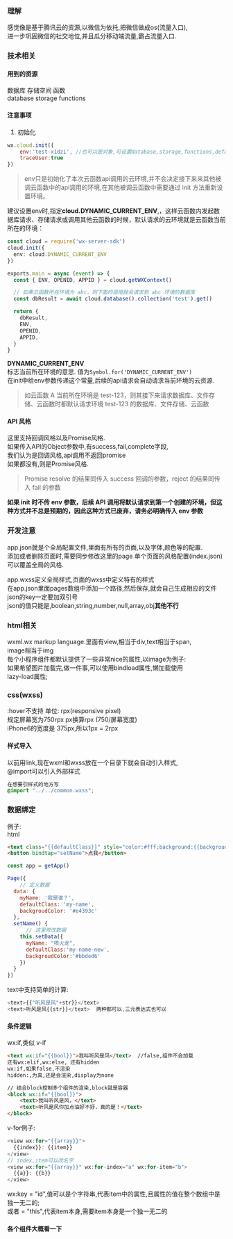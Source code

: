 ### 理解
感觉像是基于腾讯云的资源,以微信为依托,把微信做成os(流量入口),  
进一步巩固微信的社交地位,并且瓜分移动端流量,霸占流量入口.  
### 技术相关
#### 用到的资源
数据库  存储空间  函数  
database  storage functions  

#### 注意事项
1. 初始化  
```js
wx.cloud.init({
    env:'test-x1dzi', //也可以是对象,可设置database,storage,functions,default
    traceUser:true
})
```
>env只是初始化了本次云函数api调用的云环境,并不会决定接下来来其他被调云函数中的api调用的环境,在其他被调云函数中需要通过 init 方法重新设置环境。
  
建议设置env时,指定**cloud.DYNAMIC_CURRENT_ENV**,，这样云函数内发起数据库请求、存储请求或调用其他云函数的时候，默认请求的云环境就是云函数当前所在的环境：
```ts
const cloud = require('wx-server-sdk')
cloud.init({
  env: cloud.DYNAMIC_CURRENT_ENV
})

exports.main = async (event) => {
  const { ENV, OPENID, APPID } = cloud.getWXContext()

  // 如果云函数所在环境为 abc，则下面的调用就会请求到 abc 环境的数据库
  const dbResult = await cloud.database().collection('test').get()

  return {
    dbResult,
    ENV,
    OPENID,
    APPID,
  }
}
```
**DYNAMIC_CURRENT_ENV**  
标志当前所在环境的意思. 值为`Symbol.for('DYNAMIC_CURRENT_ENV')`  
在init中给env参数传递这个常量,后续的api请求会自动请求当前环境的云资源.  
>如云函数 A 当前所在环境是 test-123，则其接下来请求数据库、文件存储、云函数时都默认请求环境 test-123 的数据库、文件存储、云函数

#### API 风格
这里支持回调风格以及Promise风格.  
如果传入API的Object参数中,有success,fail,complete字段,  
我们认为是回调风格,api调用不返回promise  
如果都没有,则是Promise风格.  
>Promise resolve 的结果同传入 success 回调的参数，reject 的结果同传入 fail 的参数

**如果 init 时不传 env 参数，后续 API 调用将默认请求到第一个创建的环境，但这种方式并不总是预期的，因此这种方式已废弃，请务必明确传入 env 参数**


### 开发注意
app.json就是个全局配置文件,里面有所有的页面,以及字体,颜色等的配置.  
添加或者删除页面时,需要同步修改这里的page
单个页面的风格配置(index.json)可以覆盖全局的风格.  

app.wxss定义全局样式,页面的wxss中定义特有的样式  
在app.json里面pages数组中添加一个路径,然后保存,就会自己生成相应的文件  
json的key一定要加双引号  
json的值只能是,boolean,string,number,null,array,obj**其他不行**
### html相关
wxml.wx markup language.里面有view,相当于div,text相当于span,  
image相当于img  
每个小程序组件都默认提供了一些非常nice的属性,以image为例子:  
如果希望图片加载完,做一件事,可以使用bindload属性,懒加载使用  
lazy-load属性;
### css(wxss)
:hover不支持
单位: rpx(responsive pixel)  
规定屏幕宽为750rpx 
px换算rpx (750/屏幕宽度)  
iPhone6的宽度是 375px,所以1px = 2rpx
#### 样式导入
以前用link,现在wxml和wxss放在一个目录下就会自动引入样式,  
@import可以引入外部样式  
```css
在想要引样式的地方写  
@import "../../common.wxss";
```
### 数据绑定
例子:  
html  
```html
<text class="{{defaultClass}}" style="color:#fff;background:{{backgroudColor}};display:block">{{myName}}</text>
<button bindtap="setName">点我</button>
```
```js
const app = getApp()

Page({
    // 定义数据
  data: {
    myName: '我是谁？',
    defaultClass: 'my-name',
    backgroudColor: '#e4393c'
  },
  setName() {
      // 这里修改数据
    this.setData({
      myName: "喷火龙",
      defaultClass:'my-name-new',
      backgroudColor:'#bbded6'
    })
  }
})

```
text中支持简单的计算:  
```js
<text>{{"听风是风"+str}}</text>
<text>听风是风{{str}}</text>  两种都可以,三元表达式也可以
```
#### 条件逻辑
wx:if,类似 v-if  
```html
<text wx:if="{{bool}}">我叫听风是风</text>  //false,组件不会加载  
还有wx:elif,wx:else, 还有hidden  
wx:if,如果false,不渲染  
hidden:,为真,还是会渲染,display为none

// 结合block控制多个组件的渲染,block就是容器
<block wx:if="{{bool}}">
	<text>我叫听风是风，</text>
	<text>听风是风你加点油好不好，真的是！</text>
</block>


```
v-for例子:  
```js
<view wx:for="{{array}}">
  {{index}}: {{item}}
</view>
// index,item可以改名字
<view wx:for="{{array}}" wx:for-index="a" wx:for-item="b">
  {{a}}: {{b}}
</view>
```

wx:key = "id",值可以是个字符串,代表item中的属性,且属性的值在整个数组中是独一无二的;  
或者 = "this",代表item本身,需要item本身是一个独一无二的

#### 各个组件大概看一下





















